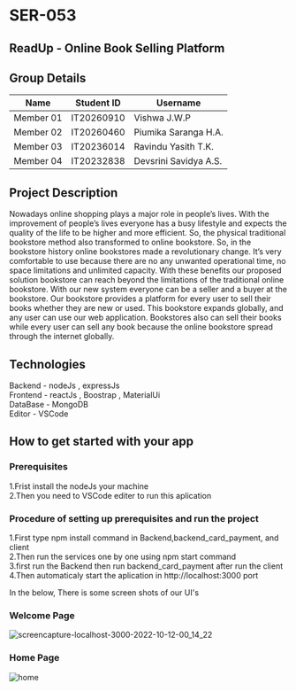 
# SER-053
## ReadUp - Online Book Selling Platform 
## Group Details


| Name | Student ID | Username |
|--|--|--|
|Member 01 | IT20260910 |  Vishwa J.W.P |
| Member 02 | IT20260460 |  Piumika Saranga H.A. |
| Member 03 | IT20236014 | Ravindu Yasith T.K. |
| Member 04| IT20232838 | Devsrini Savidya A.S. |

## Project Description
Nowadays online shopping plays a major role in people’s lives. With the improvement of people’s lives everyone has a busy lifestyle and expects the quality of the life to be higher and more efficient. So, the physical traditional bookstore method also transformed to online bookstore. So, in the bookstore history online bookstores made a revolutionary change. It’s very comfortable to use because there are no any unwanted operational time, no space limitations and unlimited capacity. With these benefits our proposed solution bookstore can reach beyond the limitations of the traditional online bookstore. With our new system everyone can be a seller and a buyer at the bookstore. Our bookstore provides a platform for every user to sell their books whether they are new or used. This bookstore expands globally, and any user can use our web application. Bookstores also can sell their books while every user can sell any book because the online bookstore spread through the internet globally.

## Technologies
Backend - nodeJs , expressJs </br>
Frontend - reactJs , Boostrap , MaterialUi  </br>
DataBase - MongoDB  </br>
Editor - VSCode

## How to get started with your app

### Prerequisites
1.Frist install the nodeJs your machine </br>
2.Then you need to VSCode editer to run this aplication

### Procedure of setting up prerequisites and run the project

1.First type npm install command in Backend,backend_card_payment, and client  </br>
2.Then run the services one by one using npm start command </br>
3.first run the Backend then run backend_card_payment after run the client </br>
4.Then automaticaly start the aplication in http://localhost:3000 port  </br>


In the below, There is some screen shots of our UI's

### Welcome Page
![screencapture-localhost-3000-2022-10-12-00_14_22](https://user-images.githubusercontent.com/87310474/195175884-30e21de0-945a-4c50-8e0e-11a3813b7c69.png)

### Home Page
![home](https://user-images.githubusercontent.com/87310474/195198004-030b2be8-0571-426f-8a7e-38cb6287a5c5.png)






